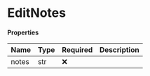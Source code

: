# EditNotes

**Properties**

| Name  | Type | Required | Description |
| :---- | :--- | :------- | :---------- |
| notes | str  | ❌       |             |

<!-- This file was generated by liblab | https://liblab.com/ -->
